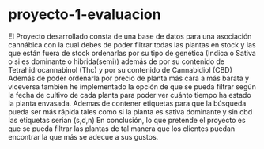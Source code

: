 # proyecto-1-evaluacion

El Proyecto desarrollado consta de una base de datos para
una asociación cannábica con la cual debes de poder filtrar
todas las plantas en stock y las que están fuera de stock
ordenarlas por su tipo de genética (Indica o Sativa o si es
dominante o hibrida(semi)) además de por su contenido de
Tetrahidrocannabinol (Thc) y por su contenido de Cannabidiol
(CBD) Además de poder ordenarla por precio de planta más
cara a más barata y viceversa también he implementado la
opción de que se pueda filtrar según la fecha de cultivo de
cada planta para poder ver cuánto tiempo ha estado la planta
envasada.
Ademas de contener etiquetas para que la búsqueda pueda
ser más rápida tales como si la planta es sativa dominante y
sin cbd las etiquetas serian (s,d,n)
En conclusión, lo que pretende el proyecto es que se pueda
filtrar las plantas de tal manera que los clientes puedan
encontrar la que más se adecue a sus gustos.
